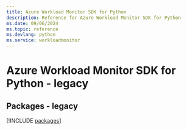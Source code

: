 ```yaml
---
title: Azure Workload Monitor SDK for Python
description: Reference for Azure Workload Monitor SDK for Python
ms.date: 09/06/2024
ms.topic: reference
ms.devlang: python
ms.service: workloadmonitor
---
```

# Azure Workload Monitor SDK for Python - legacy
## Packages - legacy
[!INCLUDE [packages](workload-monitor-index.md)]